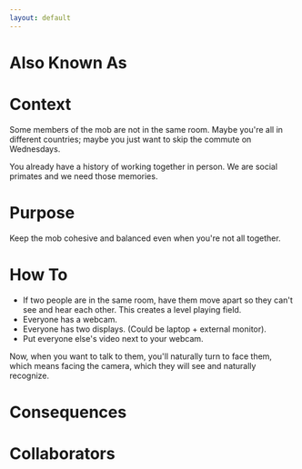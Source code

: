 ```yaml
---
layout: default
---
```

# Also Known As

# Context

Some members of the mob are not in the same room. Maybe you're all in different countries; maybe you just want to skip the commute on Wednesdays.

You already have a history of working together in person. We are social primates and we need those memories.

# Purpose

Keep the mob cohesive and balanced even when you're not all together.

# How To

- If two people are in the same room, have them move apart so they can't see and hear each other. This creates a level playing field.
- Everyone has a webcam.
- Everyone has two displays. (Could be laptop + external monitor).
- Put everyone else's video next to your webcam. 

Now, when you want to talk to them, you'll naturally turn to face them, which means facing the camera, which they will see and naturally recognize.


# Consequences

# Collaborators
